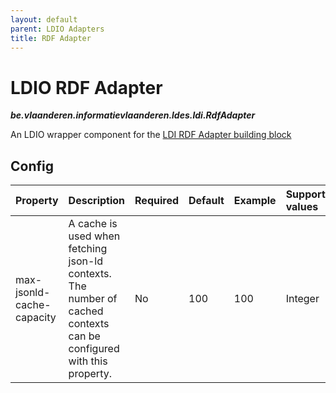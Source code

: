```yaml
---
layout: default
parent: LDIO Adapters
title: RDF Adapter
---
```


# LDIO RDF Adapter
***be.vlaanderen.informatievlaanderen.ldes.ldi.RdfAdapter***

An LDIO wrapper component for the [LDI RDF Adapter building block](../../core/ldi-adapters/rdf-adapter)

## Config


| Property                  | Description                                                                                                           | Required | Default | Example | Supported values |
|:--------------------------|:----------------------------------------------------------------------------------------------------------------------|:---------|:--------|:--------|:-----------------|
| max-jsonld-cache-capacity | A cache is used when fetching json-ld contexts. The number of cached contexts can be configured with this property.   | No       | 100     | 100     | Integer          |